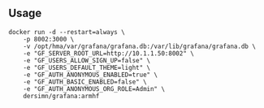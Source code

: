 ## Usage 

	docker run -d --restart=always \
		-p 8002:3000 \
		-v /opt/hma/var/grafana/grafana.db:/var/lib/grafana/grafana.db \
		-e "GF_SERVER_ROOT_URL=http://10.1.1.50:8002" \
		-e "GF_USERS_ALLOW_SIGN_UP=false" \
		-e "GF_USERS_DEFAULT_THEME=light" \
		-e "GF_AUTH_ANONYMOUS_ENABLED=true" \
		-e "GF_AUTH_BASIC_ENABLED=false" \
		-e "GF_AUTH_ANONYMOUS_ORG_ROLE=Admin" \
		dersimn/grafana:armhf

